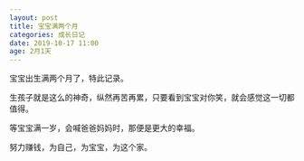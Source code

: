 ```yaml
---
layout: post
title: 宝宝满两个月
categories: 成长日记
date: 2019-10-17 11:00
age: 2月1天
---
```


宝宝出生满两个月了，特此记录。

<!--more-->

生孩子就是这么的神奇，纵然再苦再累，只要看到宝宝对你笑，就会感觉这一切都值得。

等宝宝满一岁，会喊爸爸妈妈时，那便是更大的幸福。

努力赚钱，为自己，为宝宝，为这个家。
